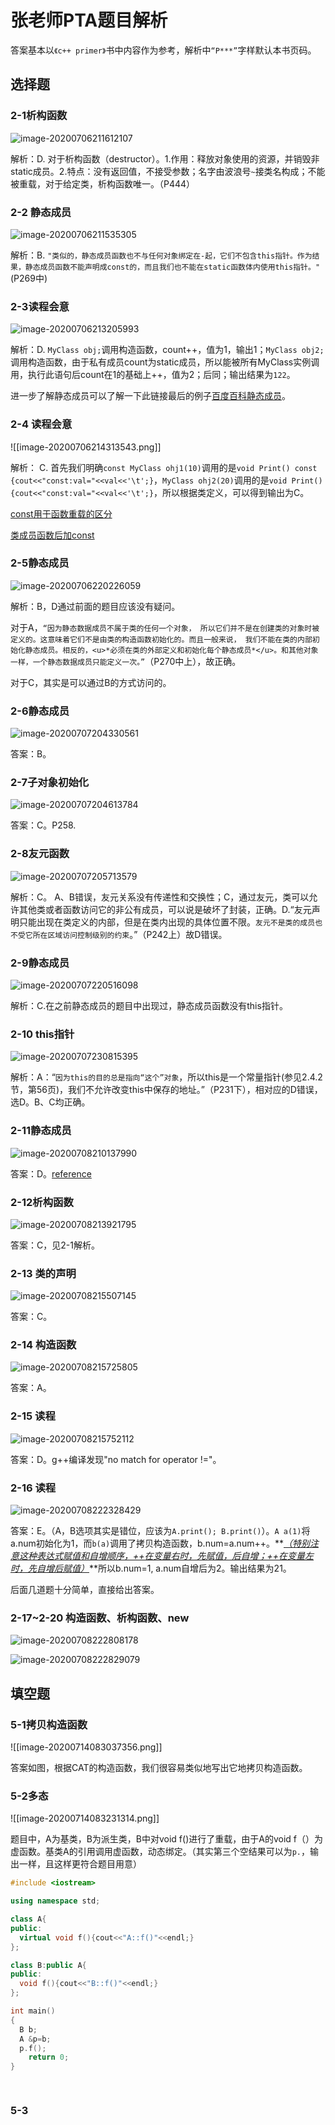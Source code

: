 # 张老师PTA题目解析

答案基本以`《c++ primer》`书中内容作为参考，解析中`“P***”`字样默认本书页码。

## 选择题

### 2-1析构函数

![image-20200706211612107](./img/image-20200706211612107.png)

解析：D. 对于析构函数（destructor）。1.作用：释放对象使用的资源，并销毁非static成员。2.特点：没有返回值，不接受参数；名字由波浪号`~`接类名构成；不能被重载，对于给定类，析构函数唯一。（P444）

### 2-2 静态成员

![image-20200706211535305](./img/image-20200706211535305.png)

解析：B. `"类似的，静态成员函数也不与任何对象绑定在-起，它们不包含this指针。作为结果，静态成员函数不能声明成const的，而且我们也不能在static函数体内使用this指针。"`(P269中)

### 2-3读程会意

![image-20200706213205993](./img/image-20200706213205993.png)

解析：D. `MyClass obj;`调用构造函数，count++，值为1，输出1；`MyClass obj2;`调用构造函数，由于私有成员count为static成员，所以能被所有MyClass实例调用，执行此语句后count在1的基础上++，值为2；后同；输出结果为`122`。

进一步了解静态成员可以了解一下此链接最后的例子[百度百科静态成员]([https://baike.baidu.com/item/%E9%9D%99%E6%80%81%E6%88%90%E5%91%98/9569025?fr=aladdin](https://baike.baidu.com/item/静态成员/9569025?fr=aladdin))。

### 2-4 读程会意

![[image-20200706214313543.png]]

解析：	C. 首先我们明确`const MyClass ohj1(10)`调用的是`void Print() const {cout<<"const:val="<<val<<'\t';}`，`MyClass ohj2(20)`调用的是`void Print() {cout<<"const:val="<<val<<'\t';}`，所以根据类定义，可以得到输出为C。

[const用于函数重载的区分](https://www.cnblogs.com/qingergege/p/7609533.html)

[类成员函数后加const](https://www.cnblogs.com/zhangnianyong/p/5552136.html)

### 2-5静态成员

![image-20200706220226059](./img/image-20200706220226059.png)

解析：B，D通过前面的题目应该没有疑问。

对于A，`“因为静态数据成员不属于类的任何一个对象， 所以它们并不是在创建类的对象时被定义的。这意味着它们不是由类的构造函数初始化的。而且一般来说， 我们不能在类的内部初始化静态成员。相反的，<u>*必须在类的外部定义和初始化每个静态成员*</u>。和其他对象一样，一个静态数据成员只能定义一次。”`（P270中上），故正确。

对于C，其实是可以通过B的方式访问的。

### 2-6静态成员

![image-20200707204330561](./img/image-20200707204330561.png)

答案：B。

### 2-7子对象初始化

![image-20200707204613784](./img/image-20200707204613784.png)

答案：C。P258.

### 2-8友元函数

![image-20200707205713579](./img/image-20200707205713579.png)

解析：C。 A、B错误，友元关系没有传递性和交换性；C，通过友元，类可以允许其他类或者函数访问它的非公有成员，可以说是破坏了封装，正确。D.“友元声明只能出现在类定义的内部，但是在类内出现的具体位置不限。`友元不是类的成员也不受它所在区域访问控制级别的约束`。”（P242上）故D错误。

### 2-9静态成员

![image-20200707220516098](./img/image-20200707220516098.png)

解析：C.在之前静态成员的题目中出现过，静态成员函数没有this指针。

### 2-10 this指针

![image-20200707230815395](./img/image-20200707230815395.png)

解析：A：“`因为this的目的总是指向“这个”对象`，所以this是一个常量指针(参见2.4.2节，第56页)，我们不允许改变this中保存的地址。”（P231下），相对应的D错误，选D。B、C均正确。

### 2-11静态成员

![image-20200708210137990](./img/image-20200708210137990.png)

答案：D。[reference](https://blog.csdn.net/yanxuetao/article/details/34516923)

### 2-12析构函数

![image-20200708213921795](./img/image-20200708213921795.png)

答案：C，见2-1解析。

### 2-13 类的声明

![image-20200708215507145](./img/image-20200708215507145.png)

答案：C。

### 2-14 构造函数

![image-20200708215725805](./img/image-20200708215725805.png)

答案：A。

### 2-15 读程

![image-20200708215752112](./img/image-20200708215752112.png)

答案：D。g++编译发现"no match for operator !="。

### 2-16 读程

![image-20200708222328429](./img/image-20200708222328429.png)

答案：E。（A，B选项其实是错位，应该为`A.print(); B.print()`）。`A a(1)`将a.num初始化为1，而`b(a)`调用了拷贝构造函数，b.num=a.num++。**<u>*（特别注意这种表达式赋值和自增顺序，++在变量右时，先赋值，后自增；++在变量左时，先自增后赋值）*</u>**所以b.num=1, a.num自增后为2。输出结果为21。

后面几道题十分简单，直接给出答案。

### 2-17~2-20 构造函数、析构函数、new

![image-20200708222808178](./img/image-20200708222808178.png)

![image-20200708222829079](./img/image-20200708222829079.png)



## 填空题

### 5-1拷贝构造函数

![[image-20200714083037356.png]]

答案如图，根据CAT的构造函数，我们很容易类似地写出它地拷贝构造函数。

### 5-2多态

![[image-20200714083231314.png]]

题目中，A为基类，B为派生类，B中对void f()进行了重载，由于A的void f（）为虚函数。基类A的引用调用虚函数，动态绑定。（其实第三个空结果可以为`p.`，输出一样，且这样更符合题目用意）

```c++
#include <iostream>

using namespace std;

class A{
public:
  virtual void f(){cout<<"A::f()"<<endl;}
};

class B:public A{
public:
  void f(){cout<<"B::f()"<<endl;}
};

int main()
{
  B b;
  A &p=b;
  p.f();
	return 0;
}

  
```

### 5-3